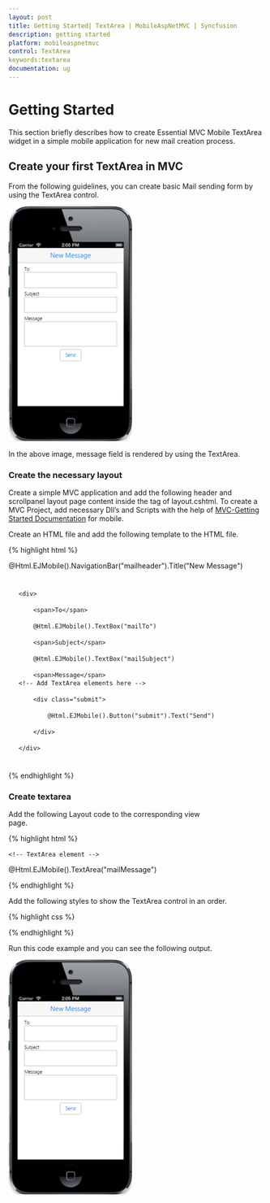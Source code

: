 ```yaml
---
layout: post
title: Getting Started| TextArea | MobileAspNetMVC | Syncfusion
description: getting started
platform: mobileaspnetmvc
control: TextArea
keywords:textarea
documentation: ug
---
```


# Getting Started

This section briefly describes how to create Essential MVC Mobile TextArea widget in a simple mobile application for new mail creation process.

## Create your first TextArea in MVC

From the following guidelines, you can create basic Mail sending form by using the TextArea control.

![](Getting-Started_images/Getting-Started_img1.png)


In the above image, message field is rendered by using the TextArea.


### Create the necessary layout 

Create a simple MVC application and add the following header and scrollpanel layout page content inside the <body> tag of layout.cshtml. To create a MVC Project, add necessary Dll’s and Scripts with the help of [MVC-Getting Started Documentation](https://help.syncfusion.com/aspnetmvc/getting-started) for mobile.

Create an HTML file and add the following template to the HTML file.

{% highlight html %}

<!-- header control -->          
@Html.EJMobile().NavigationBar("mailheader").Title("New Message")

<div id="mailcontainer" class="sample">

    <div>

        <span>To</span>

        @Html.EJMobile().TextBox("mailTo")

        <span>Subject</span>

        @Html.EJMobile().TextBox("mailSubject")

        <span>Message</span>
    <!-- Add TextArea elements here -->          

        <div class="submit">

            @Html.EJMobile().Button("submit").Text("Send")

        </div>

    </div>

</div>

<div id="scrollPanel" data-role="ejmscrollpanel" data-ej-target="mailcontainer"></div>

{% endhighlight %}


### Create textarea

Add the following Layout code to the corresponding view page.                                     

{% highlight html %}

    <!-- TextArea element -->
@Html.EJMobile().TextArea("mailMessage")

{% endhighlight %}

Add the following styles to show the TextArea control in an order.

{% highlight css %}

<style>

        .sample {

            padding: 10px 20px;

        }

</style>

{% endhighlight %}



Run this code example and you can see the following output.

![](Getting-Started_images/Getting-Started_img1.png)





